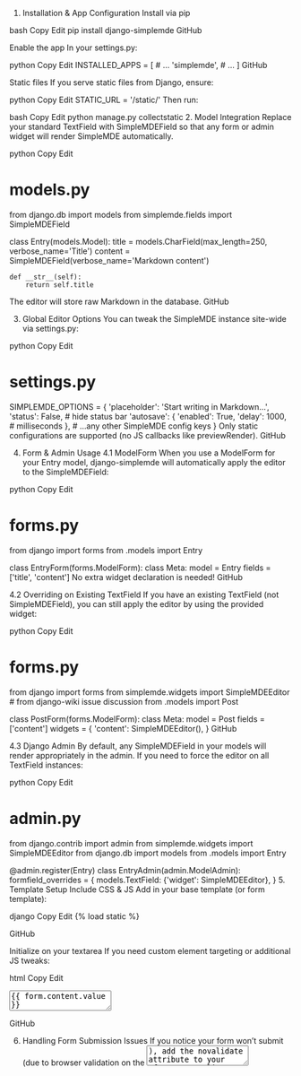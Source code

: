 1. Installation & App Configuration
Install via pip

bash
Copy
Edit
pip install django-simplemde
GitHub

Enable the app
In your settings.py:

python
Copy
Edit
INSTALLED_APPS = [
    # …
    'simplemde',
    # …
]
GitHub

Static files
If you serve static files from Django, ensure:

python
Copy
Edit
STATIC_URL = '/static/'
Then run:

bash
Copy
Edit
python manage.py collectstatic
2. Model Integration
Replace your standard TextField with SimpleMDEField so that any form or admin widget will render SimpleMDE automatically.

python
Copy
Edit
# models.py
from django.db import models
from simplemde.fields import SimpleMDEField

class Entry(models.Model):
    title   = models.CharField(max_length=250, verbose_name='Title')
    content = SimpleMDEField(verbose_name='Markdown content')

    def __str__(self):
        return self.title
The editor will store raw Markdown in the database. 
GitHub

3. Global Editor Options
You can tweak the SimpleMDE instance site-wide via settings.py:

python
Copy
Edit
# settings.py
SIMPLEMDE_OPTIONS = {
    'placeholder': 'Start writing in Markdown…',
    'status': False,            # hide status bar
    'autosave': {
        'enabled': True,
        'delay': 1000,         # milliseconds
    },
    # …any other SimpleMDE config keys
}
Only static configurations are supported (no JS callbacks like previewRender). 
GitHub

4. Form & Admin Usage
4.1 ModelForm
When you use a ModelForm for your Entry model, django-simplemde will automatically apply the editor to the SimpleMDEField:

python
Copy
Edit
# forms.py
from django import forms
from .models import Entry

class EntryForm(forms.ModelForm):
    class Meta:
        model  = Entry
        fields = ['title', 'content']
No extra widget declaration is needed! 
GitHub

4.2 Overriding on Existing TextField
If you have an existing TextField (not SimpleMDEField), you can still apply the editor by using the provided widget:

python
Copy
Edit
# forms.py
from django import forms
from simplemde.widgets import SimpleMDEEditor  # from django-wiki issue discussion
from .models import Post

class PostForm(forms.ModelForm):
    class Meta:
        model   = Post
        fields  = ['content']
        widgets = {
            'content': SimpleMDEEditor(),
        }
GitHub

4.3 Django Admin
By default, any SimpleMDEField in your models will render appropriately in the admin. If you need to force the editor on all TextField instances:

python
Copy
Edit
# admin.py
from django.contrib import admin
from simplemde.widgets import SimpleMDEEditor
from django.db import models
from .models import Entry

@admin.register(Entry)
class EntryAdmin(admin.ModelAdmin):
    formfield_overrides = {
        models.TextField: {'widget': SimpleMDEEditor},
    }
5. Template Setup
Include CSS & JS
Add in your base template (or form template):

django
Copy
Edit
{% load static %}
<link rel="stylesheet"
      href="https://cdn.jsdelivr.net/simplemde/latest/simplemde.min.css">
<script src="https://cdn.jsdelivr.net/simplemde/latest/simplemde.min.js"></script>
GitHub

Initialize on your textarea
If you need custom element targeting or additional JS tweaks:

html
Copy
Edit
<textarea id="id_content" name="content">{{ form.content.value }}</textarea>
<script>
  // Apply SimpleMDE to the textarea with id="id_content"
  new SimpleMDE({
    element: document.getElementById("id_content"),
    ...window.SIMPLEMDE_OPTIONS  // merges your Django settings
  });
</script>
GitHub

6. Handling Form Submission Issues
If you notice your form won’t submit (due to browser validation on the <textarea>), add the novalidate attribute to your <form> tag:

html
Copy
Edit
<form method="post" novalidate>
  {% csrf_token %}
  {{ form.as_p }}
  <button type="submit">Save</button>
</form>